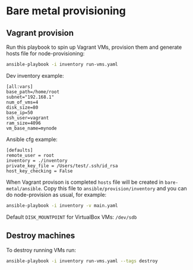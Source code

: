 # Bare metal provisioning

## Vagrant provision

Run this playbook to spin up Vagrant VMs, provision them and generate hosts file for node-provisioning:

```bash
ansible-playbook -i inventory run-vms.yaml
```

Dev inventory example:

```
[all:vars]
base_path=/home/root
subnet="192.168.1"
num_of_vms=4
disk_size=80
base_ip=50
ssh_user=vagrant
ram_size=4096
vm_base_name=mynode
```

Ansible cfg example:

```
[defaults]
remote_user = root
inventory = ./inventory
private_key_file = /Users/test/.ssh/id_rsa
host_key_checking = False
```

When Vagrant provison is completed `hosts` file will be created in `bare-metal/ansible`. Copy this file to `ansible/provision/inventory` and you can do node-provision as usual, for example:

```bash
ansible-playbook -i inventory -v main.yaml
```

Default `DISK_MOUNTPOINT` for VirtualBox VMs: `/dev/sdb`

## Destroy machines

To destroy running VMs run:

```bash
ansible-playbook -i inventory run-vms.yaml --tags destroy
```
